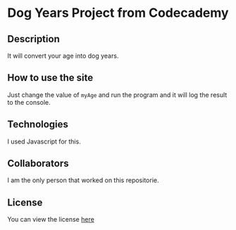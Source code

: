 # Dog Years Project from Codecademy

## Description

It will convert your age into dog years.

## How to use the site

Just change the value of `myAge` and run the program and it will log the result to the console.
## Technologies

I used Javascript for this.

## Collaborators

I am the only person that worked on this repositorie.

## License

You can view the license [here](https://github.com/Ethan-Master-Coding/Dog-years/blob/main/LICENSE)